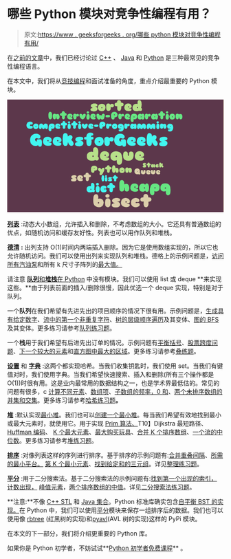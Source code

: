 # 哪些 Python 模块对竞争性编程有用？

> 原文:[https://www . geeksforgeeks . org/哪些 python 模块对竞争性编程有用/](https://www.geeksforgeeks.org/which-python-modules-are-useful-for-competitive-programming/)

在[之前的文章](https://www.geeksforgeeks.org/how-to-be-a-good-programmer-in-college/)中，我们已经讨论过 [C++](https://www.geeksforgeeks.org/c-plus-plus/) 、 [Java](https://www.geeksforgeeks.org/java/) 和 [Python](https://www.geeksforgeeks.org/python-programming-language/) 是三种最常见的竞争性编程语言。

在本文中，我们将从[竞技编程](https://www.geeksforgeeks.org/how-to-begin-with-competitive-programming/)和面试准备的角度，重点介绍最重要的 Python 模块。

![](img/03b842678eb2eaa3da80a57c20824726.png)

[**列表**](https://www.geeksforgeeks.org/python-list/) :动态大小数组，允许插入和删除，不考虑数组的大小。它还具有普通数组的优点，如随机访问和缓存友好性。列表也可以用作队列和堆栈。

[**德清**](https://www.geeksforgeeks.org/deque-in-python/) **:** 出列支持 O(1)时间内两端插入删除。因为它是使用数组实现的，所以它也允许随机访问。我们可以使用出列来实现队列和堆栈。德格上的示例问题是，[访问所有汽油泵](https://www.geeksforgeeks.org/find-a-tour-that-visits-all-stations/)和所有 k 尺寸子阵列的[最大值。](https://www.geeksforgeeks.org/sliding-window-maximum-maximum-of-all-subarrays-of-size-k/)

请注意 [**队列**和**堆栈**在 Python](https://www.geeksforgeeks.org/stack-and-queues-in-python/) 中没有模块。我们可以使用 list 或 deque **来实现这些。**由于列表前面的插入/删除很慢，因此优选一个 deque 实现，特别是对于队列。

一个**队列**在我们希望有先进先出的项目顺序的情况下很有用。示例问题是，[生成具有给定数字](https://www.geeksforgeeks.org/interesting-method-generate-binary-numbers-1-n/)、[流中的第一个非重复字符](https://www.geeksforgeeks.org/find-first-non-repeating-character-stream-characters/)、[树的层级顺序遍历](https://www.geeksforgeeks.org/level-order-tree-traversal/)及其变体、[图的 BFS](https://www.geeksforgeeks.org/breadth-first-search-or-bfs-for-a-graph/)及其变体。更多练习请参考[队列练习题](https://practice.geeksforgeeks.org/explore/?category%5B%5D=Queue&page=1)。

一个**栈**用于我们希望有后进先出订单的情况。示例问题有[平衡括号](https://www.geeksforgeeks.org/check-for-balanced-parentheses-in-an-expression/)、[股票跨度问题](https://www.geeksforgeeks.org/the-stock-span-problem/)、[下一个较大的元素](https://www.geeksforgeeks.org/next-greater-element/)和[直方图中最大的区域](https://www.geeksforgeeks.org/largest-rectangle-under-histogram/)。更多练习请参考[叠练题](https://practice.geeksforgeeks.org/explore/?category%5B%5D=Stack&page=1)。

[**设置**](https://www.geeksforgeeks.org/sets-in-python/) 和 [**字典**](https://www.geeksforgeeks.org/python-dictionary/) :这两个都实现哈希。当我们收集钥匙时，我们使用 set。当我们有键值对时，我们使用字典。当我们希望快速搜索、插入和删除(所有三个操作都是 O(1))时很有用。这是业内最常用的数据结构之一，也是学术界最低估的。常见的问题有很多，c [计算不同元素](https://www.geeksforgeeks.org/count-distinct-elements-in-an-array/)、[数组项](https://www.geeksforgeeks.org/counting-frequencies-of-array-elements/)、[子数组的频率，0 和](https://www.geeksforgeeks.org/find-if-there-is-a-subarray-with-0-sum/)、[两个未排序数组的并集和交集](https://www.geeksforgeeks.org/find-union-and-intersection-of-two-unsorted-arrays/)。更多练习请参考[哈希练习题](https://practice.geeksforgeeks.org/explore/?category%5B%5D=Hash&page=1)**。**

[**堆**](https://www.geeksforgeeks.org/heap-queue-or-heapq-in-python/) :默认实现[最小堆](https://www.geeksforgeeks.org/binary-heap/)。我们也可以[创建一个最小堆](https://www.geeksforgeeks.org/min-heap-in-python/)。每当我们希望有效地找到最小或最大元素时，就使用它。用于实现 [Prim 算法、](https://www.geeksforgeeks.org/prims-minimum-spanning-tree-mst-greedy-algo-5/)T10】Dijkstra 最短路径、 [Huffman 编码](https://www.geeksforgeeks.org/huffman-coding-greedy-algo-3/)、 [K 个最大元素](https://www.geeksforgeeks.org/k-largestor-smallest-elements-in-an-array/)、[最大购买玩具](https://www.geeksforgeeks.org/maximise-the-number-of-toys-that-can-be-purchased-with-amount-k/)、[合并 K 个排序数组](https://www.geeksforgeeks.org/merge-k-sorted-arrays-set-2-different-sized-arrays/)、[一个流的中位数](https://www.geeksforgeeks.org/median-of-stream-of-integers-running-integers/)。更多练习请参考[堆练习题](https://practice.geeksforgeeks.org/explore/?category%5B%5D=Heap&page=1)。

[**排序**](https://www.geeksforgeeks.org/sorted-function-python/) :对像列表这样的序列进行排序。基于排序的示例问题有:[合并重叠间隔](https://www.geeksforgeeks.org/merging-intervals/)、[所需的最小平台。](https://www.geeksforgeeks.org/minimum-number-platforms-required-railwaybus-station/) [第 K 个最小元素](https://www.geeksforgeeks.org/kth-smallestlargest-element-unsorted-array-set-2-expected-linear-time/)、[找到给定和的三元组](https://www.geeksforgeeks.org/find-a-triplet-that-sum-to-a-given-value/)。详见[整理练习题](https://practice.geeksforgeeks.org/explore/?category%5B%5D=Sorting&page=1)。

[**平分**](https://www.geeksforgeeks.org/binary-search-bisect-in-python/) :用于二分搜索法。基于二分搜索法的示例问题有:[找到第一个出现的索引，](https://www.geeksforgeeks.org/find-first-and-last-positions-of-an-element-in-a-sorted-array/) [计数出现，](https://www.geeksforgeeks.org/count-number-of-occurrences-or-frequency-in-a-sorted-array/) [峰值元素](https://www.geeksforgeeks.org/find-a-peak-in-a-given-array/)，[两个排序数组的中值](https://www.geeksforgeeks.org/median-of-two-sorted-arrays/)。详见[二分搜索法练习题](https://practice.geeksforgeeks.org/explore/?category%5B%5D=Binary%20Search&page=1)。

**注意:**不像 [C++ STL](https://www.geeksforgeeks.org/the-c-standard-template-library-stl/) 和 [Java 集合](https://www.geeksforgeeks.org/collections-in-java-2/)。Python 标准库确实包含[自平衡 BST 的实现。](https://www.geeksforgeeks.org/self-balancing-binary-search-trees-comparisons/)在 Python 中，我们可以使用[平分](https://www.geeksforgeeks.org/bisect-algorithm-functions-in-python/)模块来保存一组排序后的数据。我们也可以使用像 [rbtree](https://pypi.org/project/rbtree/) (红黑树的实现)和[pyavl](https://pypi.org/project/pyavl/)(AVL 树的实现)这样的 PyPi 模块。

在本文的下一部分，我们将介绍更重要的 Python 库。

如果你是 Python 初学者，不妨试试**[Python 初学者免费课程](https://practice.geeksforgeeks.org/courses/fork-python?vC=1)** 。